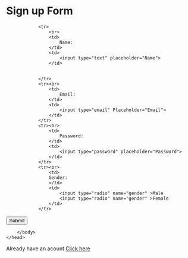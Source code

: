 <html>
	<head>
		<title> DP11 </title>
  <h1> Sign up Form </h1>
		<body>
			<style>
				{
				background color="blue";
				margin="10px";
				height="50px";
				}
			</style>
			<form>
	
				<tr>
    				<br>
					<td>
						Name:
					</td>
					<td>
						<input type="text" placeholder="Name">
					</td>	
				
					
				</tr>
				<tr><br>
					<td>
						Email:
					</td>
					<td>
						<input type="email" Placeholder="Email">
					</td>
				</tr>
				<tr><br>
					<td>
						Password:
					</td>
					<td>
						<input type="password" placeholder="Password">
					</td>
				</tr>
				<tr><br>
					<td>
					Gender:	
					</td>
					<td>
						<input type="radio" name="gender" >Male
						<input type="radio" name="gender" >Female
					</td>
				</tr>
<tr>
	<input type="submit" value="Submit" name="Submit">
</tr>
			</form>
   
		</body>
	</head>
 <body>
 Already have an acount <meta http-equiv="refresh" content="time; URL=LOGIN"> <a href="LOGIN"> Click here </a>
	 </body>
</html>
